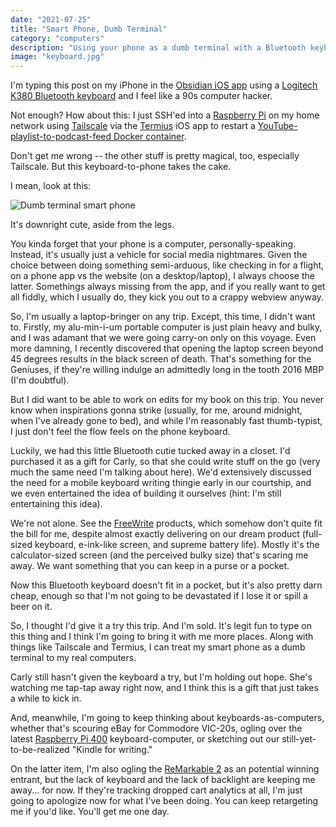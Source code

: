 ```yaml
---
date: "2021-07-25"
title: "Smart Phone, Dumb Terminal"
category: "computers"
description: "Using your phone as a dumb terminal with a Bluetooth keyboard"
image: "keyboard.jpg"
---
```


I'm typing this post on my iPhone in the [Obsidian iOS app](https://obsidian.md) using a [Logitech K380 Bluetooth keyboard](https://amzn.to/3rAZfjc) and I feel like a 90s computer hacker.

Not enough? How about this: I just SSH'ed into a [Raspberry Pi](https://amzn.to/3zE2AkE) on my home network using [Tailscale](https://tailscale.com) via the [Termius](https://termius.com) iOS app to restart a [YouTube-playlist-to-podcast-feed Docker container](/flow-and-creative-computing). 

Don't get me wrong -- the other stuff is pretty magical, too, especially Tailscale. But this keyboard-to-phone takes the cake.

I mean, look at this:

![Dumb terminal smart phone](keyboard.jpg)

It's downright cute, aside from the legs.

You kinda forget that your phone is a computer, personally-speaking. Instead, it's usually just a vehicle for social media nightmares. Given the choice between doing something semi-arduous, like checking in for a flight, on a phone app vs the website (on a desktop/laptop), I always choose the latter. Somethings always missing from the app, and if you really want to get all fiddly, which I usually do, they kick you out to a crappy webview anyway.

So, I'm usually a laptop-bringer on any trip. Except, this time, I didn't want to. Firstly, my alu-min-i-um portable computer is just plain heavy and bulky, and I was adamant that we were going carry-on only on this voyage. Even more damning, I recently discovered that opening the laptop screen beyond 45 degrees results in the black screen of death. That's something for the Geniuses, if they're willing indulge an admittedly long in the tooth 2016 MBP (I'm doubtful).

But I did want to be able to work on edits for my book on this trip. You never know when inspirations gonna strike (usually, for me, around midnight, when I've already gone to bed), and while I'm reasonably fast thumb-typist, I just don't feel the flow feels on the phone keyboard.

Luckily, we had this little Bluetooth cutie tucked away in a closet. I'd purchased it as a gift for Carly, so that she could write stuff on the go (very much the same need I'm talking about here). We'd extensively discussed the need for a mobile keyboard writing thingie early in our courtship, and we even entertained the idea of building it ourselves (hint: I'm still entertaining this idea). 

We're not alone. See the [FreeWrite](https://getfreewrite.com/products/freewrite-smart-typewriter) products, which somehow don't quite fit the bill for me, despite almost exactly delivering on our dream product (full-sized keyboard, e-ink-like screen, and supreme battery life). Mostly it's the calculator-sized screen (and the perceived bulky size) that's scaring me away. We want something that you can keep in a purse or a pocket.

Now this Bluetooth keyboard doesn't fit in a pocket, but it's also pretty darn cheap, enough so that I'm not going to be devastated if I lose it or spill a beer on it.

So, I thought I'd give it a try this trip. And I'm sold. It's legit fun to type on this thing and I think I'm going to bring it with me more places. Along with things like Tailscale and Termius, I can treat my smart phone as a dumb terminal to my real computers.

Carly still hasn't given the keyboard a try, but I'm holding out hope. She's watching me tap-tap away right now, and I think this is a gift that just takes a while to kick in.

And, meanwhile, I'm going to keep thinking about keyboards-as-computers, whether that's scouring eBay for Commodore VIC-20s, ogling over the latest [Raspberry Pi 400](https://amzn.to/3749iE0) keyboard-computer, or sketching out our still-yet-to-be-realized "Kindle for writing." 

On the latter item, I'm also ogling the [ReMarkable 2](https://remarkable.com) as an potential winning entrant, but the lack of keyboard and the lack of backlight are keeping me away... for now. If they're tracking dropped cart analytics at all, I'm just going to apologize now for what I've been doing. You can keep retargeting me if you'd like. You'll get me one day.    
